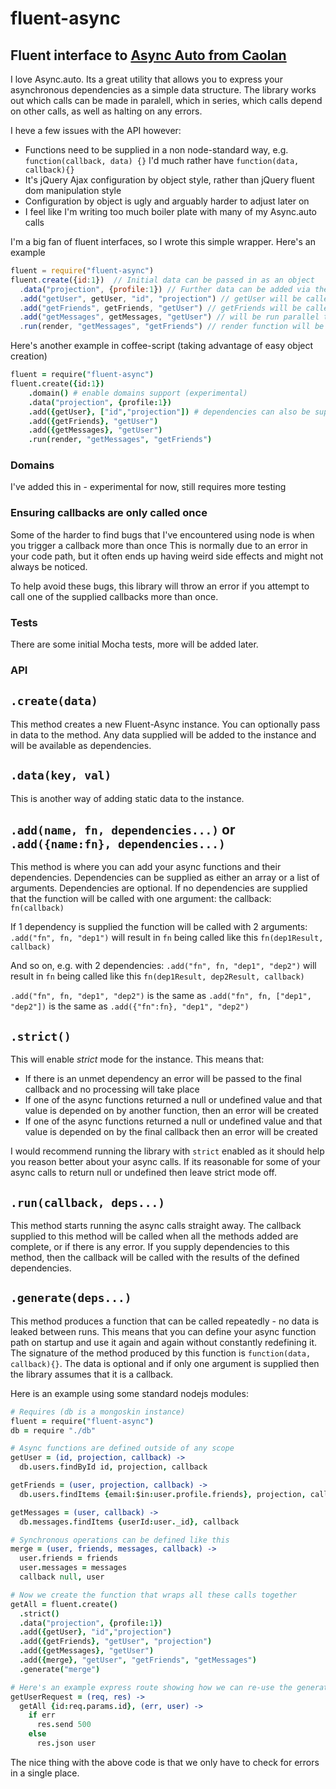fluent-async
============

## Fluent interface to [Async Auto from Caolan](https://github.com/caolan/async#auto)

I love Async.auto. Its a great utility that allows you to express your asynchronous dependencies as
a simple data structure. The library works out which calls can be made in paralell, which in series,
which calls depend on other calls, as well as halting on any errors.

I heve a few issues with the API however:

 - Functions need to be supplied in a non node-standard way, e.g. ` function(callback, data) {}`
 I'd much rather have `function(data, callback){}`
 - It's jQuery Ajax configuration by object style, rather than jQuery fluent dom manipulation style
 - Configuration by object is ugly and arguably harder to adjust later on
 - I feel like I'm writing too much boiler plate with many of my Async.auto calls

I'm a big fan of fluent interfaces, so I wrote this simple wrapper.
Here's an example

```js
fluent = require("fluent-async")
fluent.create({id:1})  // Initial data can be passed in as an object
  .data("projection", {profile:1}) // Further data can be added via the data method
  .add("getUser", getUser, "id", "projection") // getUser will be called with id, projection, callback
  .add("getFriends", getFriends, "getUser") // getFriends will be called with result of getUser and a callback
  .add("getMessages", getMessages, "getUser") // will be run parallel to above
  .run(render, "getMessages", "getFriends") // render function will be called with err, messages, friends

```

Here's another example in coffee-script (taking advantage of easy object creation)

```coffeescript
fluent = require("fluent-async")
fluent.create({id:1})
    .domain() # enable domains support (experimental)
    .data("projection", {profile:1})
    .add({getUser}, ["id","projection"]) # dependencies can also be supplied as an array
    .add({getFriends}, "getUser")
    .add({getMessages}, "getUser")
    .run(render, "getMessages", "getFriends")

```

### Domains

I've added this in - experimental for now, still requires more testing

### Ensuring callbacks are only called once

Some of the harder to find bugs that I've encountered using node is when you trigger a callback more than once
This is normally due to an error in your code path, but it often ends up having weird side effects and might
not always be noticed.

To help avoid these bugs, this library will throw an error if you attempt to call one of the supplied callbacks
more than once.

### Tests

There are some initial Mocha tests, more will be added later.

### API

## `.create(data)`

This method creates a new Fluent-Async instance. You can optionally pass in data to the method.
Any data supplied will be added to the instance and will be available as dependencies.


## `.data(key, val)`

This is another way of adding static data to the instance.

## `.add(name, fn, dependencies...)` or `.add({name:fn}, dependencies...)`

This method is where you can add your async functions and their dependencies.
Dependencies can be supplied as either an array or a list of arguments. Dependencies are optional.
If no dependencies are supplied that the function will be called with one argument: the callback:
`fn(callback)`

If 1 dependency is supplied the function will be called with 2 arguments:
`.add("fn", fn, "dep1")` will result in `fn` being called like this `fn(dep1Result, callback)`

And so on, e.g. with 2 dependencies:
`.add("fn", fn, "dep1", "dep2")` will result in `fn` being called like this
`fn(dep1Result, dep2Result, callback)`

`.add("fn", fn, "dep1", "dep2")` is the same as `.add("fn", fn, ["dep1", "dep2"])` is the same as
`.add({"fn":fn}, "dep1", "dep2")`


## `.strict()`

This will enable *strict* mode for the instance. This means that:

 - If there is an unmet dependency an error will be passed to the final callback and no processing will take place
 - If one of the async functions returned a null or undefined value and that value is depended on by another function,
 then an error will be created
  - If one of the async functions returned a null or undefined value and that value is depended on by the final callback
  then an error will be created

I would recommend running the library with `strict` enabled as it should help you reason better about your async calls.
If its reasonable for some of your async calls to return null or undefined then leave strict mode off.

## `.run(callback, deps...)`

This method starts running the async calls straight away. The callback supplied to this method will be called
when all the methods added are complete, or if there is any error.
If you supply dependencies to this method, then the callback will be called with the results of the defined
dependencies.

## `.generate(deps...)`

This method produces a function that can be called repeatedly - no data is leaked between runs. This means that you
can define your async function path on startup and use it again and again without constantly redefining it.
The signature of the method produced by this function is `function(data, callback){}`. The data is optional and if
only one argument is supplied then the library assumes that it is a callback.

Here is an example using some standard nodejs modules:

```coffeescript
# Requires (db is a mongoskin instance)
fluent = require("fluent-async")
db = require "./db"

# Async functions are defined outside of any scope
getUser = (id, projection, callback) ->
  db.users.findById id, projection, callback

getFriends = (user, projection, callback) ->
  db.users.findItems {email:$in:user.profile.friends}, projection, callback

getMessages = (user, callback) ->
  db.messages.findItems {userId:user._id}, callback

# Synchronous operations can be defined like this
merge = (user, friends, messages, callback) ->
  user.friends = friends
  user.messages = messages
  callback null, user

# Now we create the function that wraps all these calls together
getAll = fluent.create()
  .strict()
  .data("projection", {profile:1})
  .add({getUser}, "id","projection")
  .add({getFriends}, "getUser", "projection")
  .add({getMessages}, "getUser")
  .add({merge}, "getUser", "getFriends", "getMessages")
  .generate("merge")

# Here's an example express route showing how we can re-use the generated function
getUserRequest = (req, res) ->
  getAll {id:req.params.id}, (err, user) ->
    if err
      res.send 500
    else
      res.json user
```

The nice thing with the above code is that we only have to check for errors in a single place.




